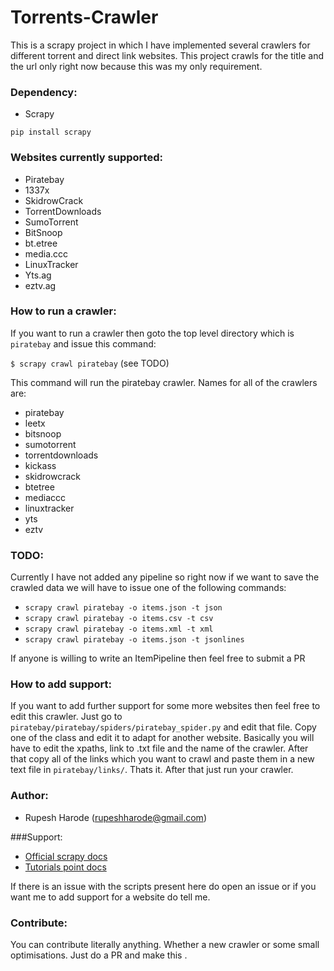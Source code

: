 Torrents-Crawler
================

This is a scrapy project in which I have implemented several crawlers for different torrent and direct link websites. This project crawls for the title and the url only right now because this was my only requirement.  

### Dependency:
- Scrapy 

```pip install scrapy```

### Websites currently supported:
- Piratebay
- 1337x
- SkidrowCrack
- TorrentDownloads
- SumoTorrent
- BitSnoop
- bt.etree
- media.ccc
- LinuxTracker
- Yts.ag
- eztv.ag

### How to run a crawler:
If you want to run a crawler then goto the top level directory which is ```piratebay``` 
and issue this command:

```$ scrapy crawl piratebay``` (see TODO)

This command will run the piratebay crawler.
Names for all of the crawlers are:
- piratebay
- leetx
- bitsnoop
- sumotorrent
- torrentdownloads
- kickass
- skidrowcrack
- btetree
- mediaccc
- linuxtracker
- yts
- eztv

### TODO:
Currently I have not added any pipeline so right now if we want to save the crawled data we will have to issue one of the following commands:

- ```scrapy crawl piratebay -o items.json -t json```  
- ```scrapy crawl piratebay -o items.csv -t csv```  
- ```scrapy crawl piratebay -o items.xml -t xml```  
- ```scrapy crawl piratebay -o items.json -t jsonlines``` 

If anyone is willing to write an ItemPipeline then feel free to submit a PR

### How to add support:
If you want to add further support for some more websites then feel free to edit this crawler. Just go to `piratebay/piratebay/spiders/piratebay_spider.py` and edit that file. Copy one of the class and edit it to adapt for another website. Basically you will have to edit the xpaths, link to .txt file and the name of the crawler. After that copy all of the links which you want to crawl and paste them in a new text file in `piratebay/links/`. Thats it. After that just run your crawler.

### Author:
- Rupesh Harode (rupeshharode@gmail.com)

###Support:
- [Official scrapy docs](http://doc.scrapy.org/en/latest/intro/tutorial.html)
- [Tutorials point docs](https://www.tutorialspoint.com/scrapy/)

If there is an issue with the scripts present here do open an issue or if you want me to add support for a website do tell me.

### Contribute:
You can contribute literally anything. Whether a new crawler or some small optimisations. Just do a PR and make this .
